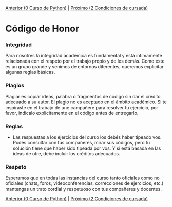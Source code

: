 [Anterior (0 Curso de Python)](/README.md) | [Próximo (2 Condiciones de cursada)](/Notas/Cursada.md)

# Código de Honor

### Integridad

Para nosotres la integridad académica es fundamental y está íntimamente relacionada con el respeto por el trabajo propio y de les demás. Como este es un grupo grande y venimos de entornos diferentes, queremos explicitar algunas reglas básicas.

### Plagios

Plagiar es copiar ideas, palabra o fragmentos de código sin dar el crédito adecuado a su autor. El plagio no es aceptado en el ámbito académico. Si te inspiraste en el trabajo de une campañere para resolver tu ejercicio, por favor, indicalo explicitamente en el código antes de entregarlo.

### Reglas

- Las respuestas a los ejercicios del curso los debés haber tipeado vos. Podés consultar con tus compañeres, mirar sus códigos, pero tu solución tiene que haber sido tipeada por vos. Y si está basada en las ideas de otre, debe incluir los créditos adecuados.

### Respeto

Esperamos que en todas las instancias del curso tanto oficiales como no oficiales (chats, foros, videoconferencias, correcciones de ejercicios, etc.) mantengas un trato cordial y respetuoso con tus compañeres y docentes.

[Anterior (0 Curso de Python)](/README.md) | [Próximo (2 Condiciones de cursada)](/Notas/Cursada.md)